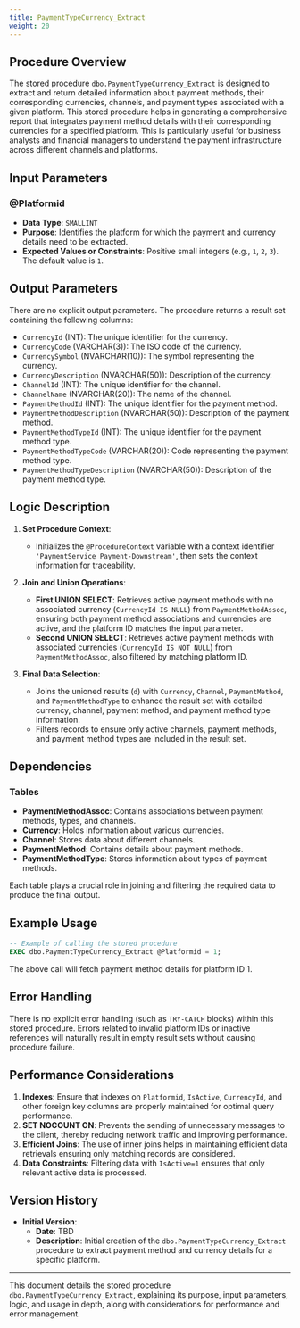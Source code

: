 ```yaml
---
title: PaymentTypeCurrency_Extract
weight: 20
---
```


## Procedure Overview

The stored procedure `dbo.PaymentTypeCurrency_Extract` is designed to extract and return detailed information about payment methods, their corresponding currencies, channels, and payment types associated with a given platform. This stored procedure helps in generating a comprehensive report that integrates payment method details with their corresponding currencies for a specified platform. This is particularly useful for business analysts and financial managers to understand the payment infrastructure across different channels and platforms.

## Input Parameters

### @Platformid
- **Data Type**: `SMALLINT`
- **Purpose**: Identifies the platform for which the payment and currency details need to be extracted.
- **Expected Values or Constraints**: Positive small integers (e.g., `1`, `2`, `3`). The default value is `1`.

## Output Parameters

There are no explicit output parameters. The procedure returns a result set containing the following columns:

- `CurrencyId` (INT): The unique identifier for the currency.
- `CurrencyCode` (VARCHAR(3)): The ISO code of the currency.
- `CurrencySymbol` (NVARCHAR(10)): The symbol representing the currency.
- `CurrencyDescription` (NVARCHAR(50)): Description of the currency.
- `ChannelId` (INT): The unique identifier for the channel.
- `ChannelName` (NVARCHAR(20)): The name of the channel.
- `PaymentMethodId` (INT): The unique identifier for the payment method.
- `PaymentMethodDescription` (NVARCHAR(50)): Description of the payment method.
- `PaymentMethodTypeId` (INT): The unique identifier for the payment method type.
- `PaymentMethodTypeCode` (VARCHAR(20)): Code representing the payment method type.
- `PaymentMethodTypeDescription` (NVARCHAR(50)): Description of the payment method type.

## Logic Description

1. **Set Procedure Context**:
   - Initializes the `@ProcedureContext` variable with a context identifier `'PaymentService_Payment-Downstream'`, then sets the context information for traceability.

2. **Join and Union Operations**:
   - **First UNION SELECT**: Retrieves active payment methods with no associated currency (`CurrencyId IS NULL`) from `PaymentMethodAssoc`, ensuring both payment method associations and currencies are active, and the platform ID matches the input parameter.
   - **Second UNION SELECT**: Retrieves active payment methods with associated currencies (`CurrencyId IS NOT NULL`) from `PaymentMethodAssoc`, also filtered by matching platform ID.
   
3. **Final Data Selection**:
   - Joins the unioned results (`d`) with `Currency`, `Channel`, `PaymentMethod`, and `PaymentMethodType` to enhance the result set with detailed currency, channel, payment method, and payment method type information.
   - Filters records to ensure only active channels, payment methods, and payment method types are included in the result set.

## Dependencies

### Tables
- **PaymentMethodAssoc**: Contains associations between payment methods, types, and channels.
- **Currency**: Holds information about various currencies.
- **Channel**: Stores data about different channels.
- **PaymentMethod**: Contains details about payment methods.
- **PaymentMethodType**: Stores information about types of payment methods.

Each table plays a crucial role in joining and filtering the required data to produce the final output.

## Example Usage

```sql
-- Example of calling the stored procedure
EXEC dbo.PaymentTypeCurrency_Extract @Platformid = 1;
```

The above call will fetch payment method details for platform ID 1.

## Error Handling

There is no explicit error handling (such as `TRY-CATCH` blocks) within this stored procedure. Errors related to invalid platform IDs or inactive references will naturally result in empty result sets without causing procedure failure.

## Performance Considerations

1. **Indexes**: Ensure that indexes on `Platformid`, `IsActive`, `CurrencyId`, and other foreign key columns are properly maintained for optimal query performance.
2. **SET NOCOUNT ON**: Prevents the sending of unnecessary messages to the client, thereby reducing network traffic and improving performance.
3. **Efficient Joins**: The use of inner joins helps in maintaining efficient data retrievals ensuring only matching records are considered.
4. **Data Constraints**: Filtering data with `IsActive=1` ensures that only relevant active data is processed.

## Version History

- **Initial Version**:
  - **Date**: TBD
  - **Description**: Initial creation of the `dbo.PaymentTypeCurrency_Extract` procedure to extract payment method and currency details for a specific platform.

---

This document details the stored procedure `dbo.PaymentTypeCurrency_Extract`, explaining its purpose, input parameters, logic, and usage in depth, along with considerations for performance and error management.
